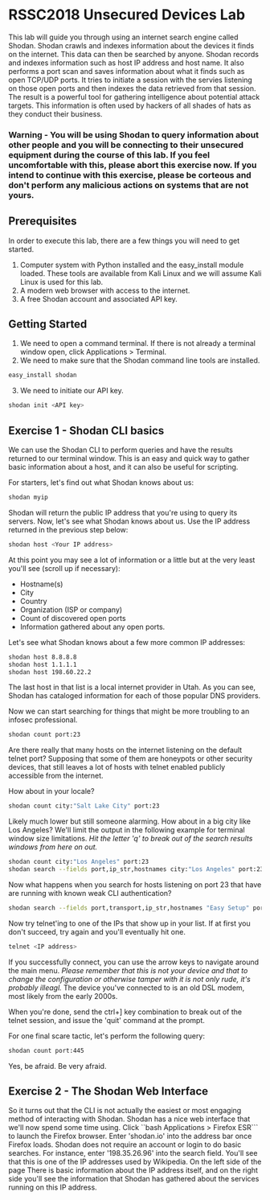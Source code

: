 # RSSC2018 Unsecured Devices Lab

This lab will guide you through using an internet search engine called Shodan. Shodan crawls and indexes information about the devices it finds on the internet. This data can then be searched by anyone. Shodan records and indexes information such as host IP address and host name. It also performs a port scan and saves information about what it finds such as open TCP/UDP ports. It tries to initiate a session with the servies listening on those open ports and then indexes the data retrieved from that session.  The result is a powerful tool for gathering intelligence about potential attack targets. This information is often used by hackers of all shades of hats as they conduct their business.

### Warning - You will be using Shodan to query information about other people and you will be connecting to their unsecured equipment during the course of this lab. If you feel uncomfortable with this, please abort this exercise now. If you intend to continue with this exercise, please be corteous and don't perform any malicious actions on systems that are not yours.

## Prerequisites

In order to execute this lab, there are a few things you will need to get started.
1. Computer system with Python installed and the easy_install module loaded. These tools are available from Kali Linux and we will assume Kali Linux is used for this lab.
2. A modern web browser with access to the internet.
3. A free Shodan account and associated API key.

## Getting Started

1. We need to open a command terminal. If there is not already a terminal window open, click Applications > Terminal.
2. We need to make sure that the Shodan command line tools are installed. 
```bash
easy_install shodan
```
3. We need to initiate our API key.
```bash
shodan init <API key>
```
## Exercise 1 - Shodan CLI basics

We can use the Shodan CLI to perform queries and have the results returned to our terminal window.  This is an easy and quick way to gather basic information about a host, and it can also be useful for scripting.

For starters, let's find out what Shodan knows about us:
```bash
shodan myip
```
Shodan will return the public IP address that you're using to query its servers.  Now, let's see what Shodan knows about us. Use the IP address returned in the previous step below:
```bash
shodan host <Your IP address>
```
At this point you may see a lot of information or a little but at the very least you'll see (scroll up if necessary):
* Hostname(s)
* City
* Country
* Organization (ISP or company)
* Count of discovered open ports
* Information gathered about any open ports.

Let's see what Shodan knows about a few more common IP addresses:
```bash
shodan host 8.8.8.8
shodan host 1.1.1.1
shodan host 198.60.22.2
```
The last host in that list is a local internet provider in Utah.  As you can see, Shodan has cataloged information for each of those popular DNS providers.

Now we can start searching for things that might be more troubling to an infosec professional.
```bash
shodan count port:23
```
Are there really that many hosts on the internet listening on the default telnet port? Supposing that some of them are honeypots or other security devices, that still leaves a lot of hosts with telnet enabled publicly accessible from the internet.  

How about in your locale?
```bash
shodan count city:"Salt Lake City" port:23
```
Likely much lower but still someone alarming. How about in a big city like Los Angeles? We'll limit the output in the following example for terminal window size limitations. *Hit the letter 'q' to break out of the search results windows from here on out.*
```bash
shodan count city:"Los Angeles" port:23
shodan search --fields port,ip_str,hostnames city:"Los Angeles" port:23 --limit 10
```
Now what happens when you search for hosts listening on port 23 that have are running with known weak CLI authentication?
```bash
shodan search --fields port,transport,ip_str,hostnames "Easy Setup" port:23 --limit 10
```
Now try telnet'ing to one of the IPs that show up in your list.  If at first you don't succeed, try again and you'll eventually hit one.
```bash
telnet <IP address>
```
If you successfully connect, you can use the arrow keys to navigate around the main menu.  *Please remember that this is not your device and that to change the configuration or otherwise tamper with it is not only rude, it's probably illeagl.*
The device you've connected to is an old DSL modem, most likely from the early 2000s.

When you're done, send the ctrl+] key combination to break out of the telnet session, and issue the 'quit' command at the prompt.

For one final scare tactic, let's perform the following query:
```bash
shodan count port:445
```
Yes, be afraid. Be very afraid.

## Exercise 2 - The Shodan Web Interface

So it turns out that the CLI is not actually the easiest or most engaging method of interacting with Shodan. Shodan has a nice web interface that we'll now spend some time using. 
Click ``bash Applications > Firefox ESR``` to launch the Firefox browser. Enter 'shodan.io' into the address bar once Firefox loads. Shodan does not require an account or login to do basic searches. For instance, enter '198.35.26.96' into the search field. You'll see that this is one of the IP addresses used by Wikipedia.  On the left side of the page There is basic information about the IP address itself, and on the right side you'll see the information that Shodan has gathered about the services running on this IP address.


